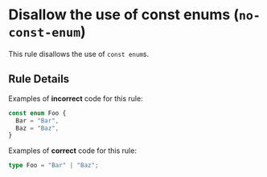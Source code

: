 # Disallow the use of const enums (`no-const-enum`)

This rule disallows the use of `const enum`s.

## Rule Details

Examples of **incorrect** code for this rule:

```ts
const enum Foo {
  Bar = "Bar",
  Baz = "Baz",
}
```

Examples of **correct** code for this rule:

```ts
type Foo = "Bar" | "Baz";
```
